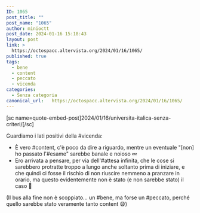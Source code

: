 ```yaml
---
ID: 1065
post_title: ""
post_name: "1065"
author: minioctt
post_date: 2024-01-16 15:18:43
layout: post
link: >
  https://octospacc.altervista.org/2024/01/16/1065/
published: true
tags:
  - bene
  - content
  - peccato
  - vicenda
categories:
  - Senza categoria
canonical_url:   https://octospacc.altervista.org/2024/01/16/1065/
---
```

<!-- wp:paragraph -->
<p>[sc name=quote-embed-post]2024/01/16/universita-italica-senza-criteri/[/sc]</p>
<!-- /wp:paragraph -->

<!-- wp:paragraph -->
<p>Guardiamo i lati positivi della #vicenda:</p>
<!-- /wp:paragraph -->

<!-- wp:list -->
<ul><!-- wp:list-item -->
<li>È vero #content, c'è poco da dire a riguardo, mentre un eventuale "[non] ho passato l'#esame" sarebbe banale e noioso 💤️</li>
<!-- /wp:list-item -->

<!-- wp:list-item -->
<li>Ero arrivata a pensare, per via dell'#attesa infinita, che le cose si sarebbero protratte troppo a lungo anche soltanto prima di iniziare, e che quindi ci fosse il rischio di non riuscire nemmeno a pranzare in orario, ma questo evidentemente non è stato (e non sarebbe stato) il caso 🥴️ </li>
<!-- /wp:list-item --></ul>
<!-- /wp:list -->

<!-- wp:paragraph -->
<p>(Il bus alla fine non è scoppiato... un #bene, ma forse un #peccato, perché quello sarebbe stato veramente tanto content 😩️)</p>
<!-- /wp:paragraph -->
